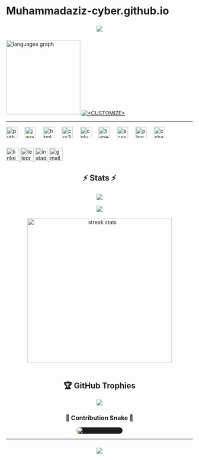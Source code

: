 # Muhammadaziz-cyber.github.io
<h3 align="center">
    <img src="https://readme-typing-svg.herokuapp.com/?font=Righteous&size=25&center=true&vCenter=true&width=500&height=70&duration=4000&lines=Hi;+my+name+is+Nurmuhammadov+Muhammadaziz;+and+I'm+a+Python+developer!">
</h3>

###

<a href="https://github.com/Muhammadaziz-cyber/end-beginning">
    <img src="https://github-readme-stats.vercel.app/api/top-langs?username=Muhammadaziz-cyber&locale=en&hide_title=true&layout=compact&card_width=320&langs_count=10&theme=dracula&hide_border=true" height=200 alt="languages graph" />
</a>

<a href="https://github.com/Muhammadaziz-cyber/end-beginning">
  <img align="center" src="https://github-readme-stats.vercel.app/api?username=Muhammadaziz-cyber&show_icons=true&line_height=30&count_private=true&title_color=ffffff&text_color=c9cacc&icon_color=2bbc8a&bg_color=1d1f21" alt="<CUSTOMIZE>" />
</a>

<hr>

<div align="left">
  <img src="https://cdn.jsdelivr.net/gh/devicons/devicon/icons/python/python-original.svg" height="30" alt="python logo"  />
  <img width="12" />
  <img src="https://cdn.jsdelivr.net/gh/devicons/devicon/icons/javascript/javascript-original.svg" height="30" alt="javascript logo"  />
  <img width="12" />
  <img src="https://cdn.jsdelivr.net/gh/devicons/devicon/icons/html5/html5-original.svg" height="30" alt="html5 logo"  />
  <img width="12" />
  <img src="https://cdn.jsdelivr.net/gh/devicons/devicon/icons/css3/css3-original.svg" height="30" alt="css3 logo"  />
  <img width="12" />
  <img src="https://cdn.jsdelivr.net/gh/devicons/devicon/icons/cplusplus/cplusplus-original.svg" height="30" alt="cplusplus logo"  />
  <img width="12" />
  <img src="https://cdn.jsdelivr.net/gh/devicons/devicon/icons/typescript/typescript-original.svg" height="30" alt="typescript logo"  />
  <img width="12" />
  <img src="https://cdn.jsdelivr.net/gh/devicons/devicon/icons/sass/sass-original.svg" height="30" alt="scss logo"  />
  <img width="12" />
  <img src="https://cdn.jsdelivr.net/gh/devicons/devicon/icons/plpgsql/plpgsql-original.svg" height="30" alt="plpgsql logo"  />
  <img width="12" />
  <img src="https://cdn.jsdelivr.net/gh/devicons/devicon/icons/csharp/csharp-original.svg" height="30" alt="csharp logo"  />
</div>

###

<div align="left">
  <a href="https://www.linkedin.com/in/muhammadaziz-nurmuhammadov-8032a6322?utm_source=share&utm_campaign=share_via&utm_content=profile&utm_medium=android_app" target="_blank">
    <img src="https://img.shields.io/static/v1?message=LinkedIn&logo=linkedin&label=&color=0077B5&logoColor=white&labelColor=&style=for-the-badge" height="35" alt="linkedin logo"  />
  </a>
  <a href="https://t.me/t_me_muhammadaziz" target="_blank">
    <img src="https://img.shields.io/static/v1?message=Telegram&logo=telegram&label=&color=26A5E4&logoColor=white&labelColor=&style=for-the-badge" height="35" alt="telegram logo"  />
  </a>
  <a href="https://www.instagram.com/18761908_muhammadaziz?igsh=MXRpbHQyNjk0djBlcw==" target="_blank">
    <img src="https://img.shields.io/static/v1?message=Instagram&logo=instagram&label=&color=E4405F&logoColor=white&labelColor=&style=for-the-badge" height="35" alt="instagram logo"  />
  </a>
  <a href="mailto:mnurmuhammadov90@gmail.com" target="_blank">
    <img src="https://img.shields.io/static/v1?message=Gmail&logo=gmail&label=&color=D14836&logoColor=white&labelColor=&style=for-the-badge" height="35" alt="gmail logo"  />
  </a>
</div>

<h2 align="center">⚡️ Stats ⚡️</h2>
<h3 align="center">
    <img src="https://readme-typing-svg.herokuapp.com/?font=Righteous&size=25&center=true&vCenter=true&width=500&height=70&duration=4000&lines=Profile+views">
</h3>

<div align="center">
  <img src="https://profile-counter.glitch.me/Muhammadaziz-cyber/count.svg?"  />
</div>
<br>
<div align=center>
  <img width=390 src="https://streak-stats.demolab.com/?user=Muhammadaziz-cyber&count_private=true&theme=react&border_radius=10" alt="streak stats"/>
  
  <br/>
 <br/>

## 🏆 GitHub Trophies
![](https://github-profile-trophy.vercel.app/?username=Muhammadaziz-cyber&theme=radical&no-frame=true&no-bg=true&margin-w=4)

<h3 align="center">🐍 Contribution Snake 🐍</h3>

<div align="center">
  <img src="https://raw.githubusercontent.com/Muhammadaziz-cyber/Muhammadaziz-cyber/output/github-contribution-grid-snake.svg" alt="Snake animation" style="background: #1d1f21; border-radius: 8px; box-shadow: 0px 0px 15px rgba(255,255,255,0.7);">
</div>

<hr/>

<h3 align="center">
    <img src="https://readme-typing-svg.herokuapp.com/?font=Righteous&size=25&center=true&vCenter=true&width=500&height=70&duration=4000&lines=Thanks+for+visiting!+✌️;+Shoot+me+a+message;+on+telegram+,+twitter+,+instagram+and+linkedin!;I'm+always+down+to+collab+🙂">
</h3>

###
